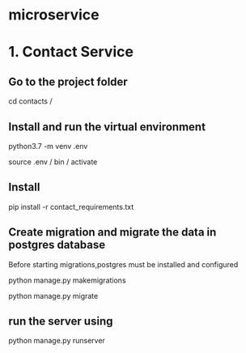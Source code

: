 # microservice

# 1. Contact Service
## Go to the project folder

cd contacts /

## Install and run the virtual environment

python3.7 -m venv .env

source .env / bin / activate

## Install 

pip install -r contact_requirements.txt

## Create migration and migrate the data in postgres database 

Before starting migrations,postgres must be installed and configured

python manage.py makemigrations

python manage.py migrate

## run the server using

python manage.py runserver


